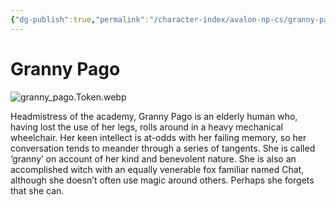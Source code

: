 ```yaml
---
{"dg-publish":true,"permalink":"/character-index/avalon-np-cs/granny-pago/","title":"Granny Pago","tags":["JournalEntryPage"]}
---
```


# Granny Pago
![granny_pago.Token.webp](/img/user/Voidbound%20token%20images/granny_pago.Token.webp)

Headmistress of the academy, Granny Pago is an elderly human who, having lost the use of her legs, rolls around in a heavy mechanical wheelchair. Her keen intellect is at-odds with her failing memory, so her conversation tends to meander through a series of tangents. She is called ‘granny’ on account of her kind and benevolent nature. She is also an accomplished witch with an equally venerable fox familiar named Chat, although she doesn’t often use magic around others. Perhaps she forgets that she can.